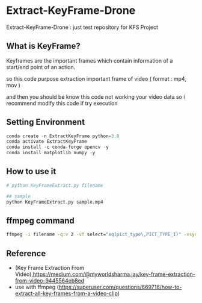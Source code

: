 # Extract-KeyFrame-Drone
Extract-KeyFrame-Drone : just test repository for KFS Project

## What is KeyFrame?

Keyframes are the important frames which contain information of a start/end point of an action. 

so this code purpose extraction important frame of video ( format : mp4, mov )

and then you should be know this code not working your video data so i recommend modify this code if try execution

## Setting Environment

```python
conda create -n ExtractKeyFrame python=3.8
conda activate ExtractKeyFrame
conda install -c conda-forge opencv -y
conda install matplotlib numpy -y
```

## How to use it


```python
# python KeyFrameExtract.py filename

## sample
python KeyFrameExtract.py sample.mp4
```

## ffmpeg command

```bash
ffmpeg -i filename -q:v 2 -vf select="eq(pict_type\,PICT_TYPE_I)" -vsync 0 frame1%03d.jpg
```

## Reference

- (Key Frame Extraction From Video),https://medium.com/@myworldsharma.jay/key-frame-extraction-from-video-9445564eb8ed
- use with ffmpeg (https://superuser.com/questions/669716/how-to-extract-all-key-frames-from-a-video-clip)
